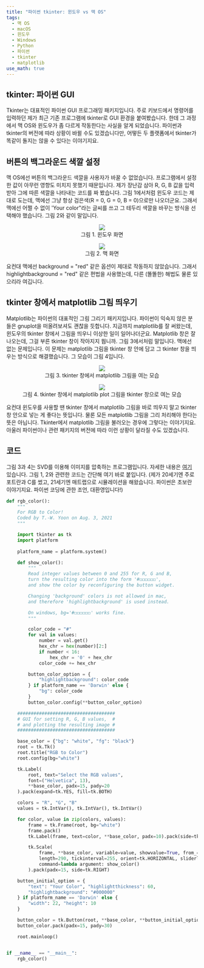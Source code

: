 ```yaml
---
title: "파이썬 tkinter: 윈도우 vs 맥 OS"
tags:
  - 맥 OS
  - macOS
  - 윈도우
  - Windows
  - Python
  - 파이썬
  - tkinter
  - matplotlib
use_math: true
---
```


## tkinter: 파이썬 GUI

Tkinter는 대표적인 파이썬 GUI 프로그래밍 패키지입니다. 주로 키보드에서 명령어를 입력하던 제가 최근 기존 프로그램에 tkinter로 GUI 환경을 붙여봤습니다. 한데 그 과정에서 맥 OS와 윈도우가 좀 다르게 작동한다는 사실을 알게 되었습니다. 파이썬과 tkinter의 버전에 따라 상황이 바뀔 수도 있겠습니다만, 어떻든 두 플랫폼에서 tkinter가 똑같이 돌지는 않을 수 있다는 이야기지요.

## 버튼의 백그라운드 색깔 설정

맥 OS에선 버튼의 백그라운드 색깔을 사용자가 바꿀 수 없었습니다. 프로그램에서 설정한 값이 아무런 영향도 미치지 못했기 때문입니다. 제가 장난감 삼아 R, G, B 값을 입력받아 그에 따른 색깔을 나타내는 코드를 짜 봤습니다. 그림 1에서처럼 윈도우 코드는 제대로 도는데, 맥에선 그냥 항상 검은색(R = 0, G = 0, B = 0)으로만 나오더군요. 그래서 맥에선 어쩔 수 없이 'Your color"라는 글씨를 쓰고 그 테두리 색깔을 바꾸는 방식을 선택해야 했습니다. 그림 2와 같이 말입니다.

<center><figure>
    <img src="https://twy80.github.io/assets/images/rgb2color_win.jpg">    
    <figcaption>그림 1. 윈도우 화면</figcaption>
</figure></center>

<center><figure>
    <img src="https://twy80.github.io/assets/images/rgb2color_mac.png">    
    <figcaption>그림 2. 맥 화면</figcaption>
</figure></center>

요컨대 맥에선 background = "red" 같은 옵션이 제대로 작동하지 않았습니다. 그래서 highlightbackground = "red" 같은 편법을 사용했는데, 다른 (똘똘한) 해법도 물론 있으리라 여깁니다.  

## tkinter 창에서 matplotlib 그림 띄우기

Matplotlib는 파이썬의 대표적인 그림 그리기 패키지입니다. 파이썬이 익숙지 않은 분들은 gnuplot을 떠올려보셔도 괜찮을 듯합니다. 지금까지 matplotlib를 잘 써왔는데, 윈도우의 tkinter 창에서 그림을 띄우니 이상한 일이 일어나더군요. Matplotlib 창은 잘 나오는데, 그걸 부른 tkinter 창이 작아지지 뭡니까. 그림 3에서처럼 말입니다. 맥에선 없는 문제입니다. 이 문제는 matplotlib 그림을 tkinter 창 안에 담고 그 tkinter 창을 띄우는 방식으로 해결했습니다. 그 모습이 그림 4입니다.

<center><figure>
    <img src="https://twy80.github.io/assets/images/svd_image_plot_tk.gif">    
    <figcaption>그림 3. tkinter 창에서 matplotlib 그림을 여는 모습</figcaption>
</figure></center>

<center><figure>
    <img src="https://twy80.github.io/assets/images/svd_image_plot_tk_mod.gif">    
    <figcaption>그림 4. tkinter 창에서 matplotlib plot 그림을 tkinter 창으로 여는 모습</figcaption>
</figure></center>

요컨대 윈도우를 사용할 땐 tkinter 창에서 matplotlib 그림을 바로 띄우지 말고 tkinter 창 안으로 넣는 게 좋다는 뜻입니다. 물론 모든 matplotlib 그림을 그리 처리해야 한다는 뜻은 아닙니다. Tkinter에서 matplotlib 그림을 불러오는 경우에 그렇다는 이야기지요. 아울러 파이썬이나 관련 패키지의 버전에 따라 이런 상황이 달라질 수도 있겠습니다.

## 코드 ##

그림 3과 4는 SVD를 이용해 이미지를 압축하는 프로그램입니다. 자세한 내용은 [여기](https://github.com/twy80/svd_image) 있습니다. 그림 1, 2와 관련한 코드는 간단해 여기 바로 붙입니다. (제가 20세기엔 주로 포트란과 C를 썼고, 21세기엔 매트랩으로 시뮬레이션을 해왔습니다. 파이썬은 초보란 이야기지요. 파이썬 코딩에 관한 조언, 대환영입니다!)

```python
def rgb_color():
    """
    For RGB to Color!
    Coded by T.-W. Yoon on Aug. 3, 2021
    """

    import tkinter as tk
    import platform
    
    platform_name = platform.system()

    def show_color():
        """
        Read integer values between 0 and 255 for R, G and B,
        turn the resulting color into the form '#◻︎◻︎◻︎◻︎◻︎◻︎',
        and show the color by reconfiguring the button widget.

        Changing 'background' colors is not allowed in mac,
        and therefore 'highlightbackground' is used instead.

        On windows, bg='#◻︎◻︎◻︎◻︎◻︎◻︎' works fine.
        """

        color_code = "#"
        for val in values:
            number = val.get()
            hex_chr = hex(number)[2:]
            if number < 16:
                hex_chr = '0' + hex_chr
            color_code += hex_chr

        button_color_option = {
            "highlightbackground": color_code
        } if platform_name == 'Darwin' else {
            "bg": color_code
        }
        button_color.config(**button_color_option)

    ####################################
    # GUI for setting R, G, B values,  #
    # and plotting the resulting image #
    ####################################

    base_color = {"bg": "white", "fg": "black"}
    root = tk.Tk()
    root.title("RGB to Color")
    root.config(bg="white")

    tk.Label(
        root, text="Select the RGB values",
        font=("Helvetica", 13),
        **base_color, padx=15, pady=20
    ).pack(expand=tk.YES, fill=tk.BOTH)

    colors = "R", "G", "B"
    values = tk.IntVar(), tk.IntVar(), tk.IntVar()

    for color, value in zip(colors, values):
        frame = tk.Frame(root, bg="white")
        frame.pack()
        tk.Label(frame, text=color, **base_color, padx=10).pack(side=tk.LEFT)

        tk.Scale(
            frame, **base_color, variable=value, showvalue=True, from_=0, to=255,
            length=290, tickinterval=255, orient=tk.HORIZONTAL, sliderlength=15,
            command=lambda argument: show_color()
        ).pack(padx=15, side=tk.RIGHT)

    button_initial_option = {
        "text": "Your Color", "highlightthickness": 60,
        "highlightbackground": "#000000"
    } if platform_name == 'Darwin' else {
        "width": 22, "height": 10
    }

    button_color = tk.Button(root, **base_color, **button_initial_option)
    button_color.pack(padx=15, pady=30)

    root.mainloop()


if __name__ == "__main__":
    rgb_color()
```
